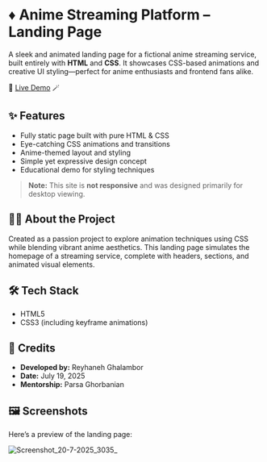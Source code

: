 # ♦️ Anime Streaming Platform – Landing Page

A sleek and animated landing page for a fictional anime streaming service, built entirely with **HTML** and **CSS**. It showcases CSS-based animations and creative UI styling—perfect for anime enthusiasts and frontend fans alike.

🔗 [Live Demo](https://sparkly-centaur-974833.netlify.app/) 🪄

## ✨ Features
- Fully static page built with pure HTML & CSS
- Eye-catching CSS animations and transitions
- Anime-themed layout and styling
- Simple yet expressive design concept
- Educational demo for styling techniques

> **Note:** This site is **not responsive** and was designed primarily for desktop viewing.

## 👩‍💻 About the Project
Created as a passion project to explore animation techniques using CSS while blending vibrant anime aesthetics. This landing page simulates the homepage of a streaming service, complete with headers, sections, and animated visual elements.

## 🛠️ Tech Stack
- HTML5
- CSS3 (including keyframe animations)

## 👤 Credits
- **Developed by:** Reyhaneh Ghalambor  
- **Date:** July 19, 2025  
- **Mentorship:** Parsa Ghorbanian

## 🖼️ Screenshots
Here’s a preview of the landing page:

![Screenshot_20-7-2025_3035_](https://github.com/user-attachments/assets/56e9e290-0e5a-4c25-abab-c4a8e742adc8)
